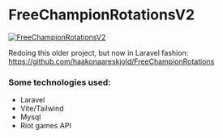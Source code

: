 # FreeChampionRotationsV2

[![FreeChampionRotationsV2](https://github.com/haakonaareskjold/FreeChampionsRotationsV2/actions/workflows/build.yml/badge.svg)](https://github.com/haakonaareskjold/FreeChampionsRotationsV2/actions/workflows/build.yml)

Redoing this older project, but now in Laravel fashion:
https://github.com/haakonaareskjold/FreeChampionRotations

### Some technologies used:
* Laravel
* Vite/Tailwind
* Mysql
* Riot games API
